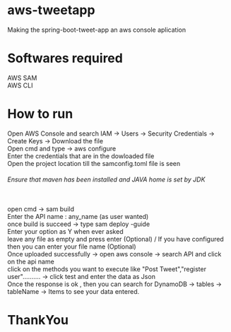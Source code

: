 # aws-tweetapp
Making the spring-boot-tweet-app an aws console aplication

# Softwares required
AWS SAM<br/>
AWS CLI

# How to run
Open AWS Console and search IAM -> Users -> Security Credentials -> Create Keys -> Download the file<br/>
Open cmd and type -> aws configure <br/>
Enter the credentials that are in the dowloaded file<br/>
Open the project location till the samconfig.toml file is seen<br/>
<h6>Ensure that maven has been installed and JAVA home is set by JDK </h6><br/>
open cmd -> sam build<br/>
Enter the API name : any_name (as user wanted)<br/>
once build is succeed -> type sam deploy -guide<br/>
Enter your option as Y when ever asked <br/>
leave any file as empty and press enter (Optional) / If you have configured then you can enter your file name (Optional)<br/>
Once uploaded successfully -> open aws console -> search API and click on the api name<br/>
click on the methods you want to execute like "Post Tweet","register user".......... -> click test and enter the data as Json<br/>
Once the response is ok , then you can search for DynamoDB -> tables -> tableName -> Items to see your data entered.

# ThankYou 

